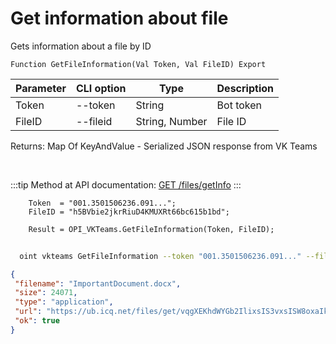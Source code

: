 ﻿---
sidebar_position: 3
---

# Get information about file
 Gets information about a file by ID



`Function GetFileInformation(Val Token, Val FileID) Export`

  | Parameter | CLI option | Type | Description |
  |-|-|-|-|
  | Token | --token | String | Bot token |
  | FileID | --fileid | String, Number | File ID |

  
  Returns:  Map Of KeyAndValue - Serialized JSON response from VK Teams

<br/>

:::tip
Method at API documentation: [GET /files/getInfo](https://teams.vk.com/botapi/#/files/get_files_getInfo)
:::
<br/>


```bsl title="Code example"
    Token  = "001.3501506236.091...";
    FileID = "h5BVbie2jkrRiuD4KMUXRt66bc615b1bd";

    Result = OPI_VKTeams.GetFileInformation(Token, FileID);
```



```sh title="CLI command example"
    
  oint vkteams GetFileInformation --token "001.3501506236.091..." --fileid "sXhpbA5K2ZCOdG5ROIfRan66ba356d1bd"

```

```json title="Result"
{
 "filename": "ImportantDocument.docx",
 "size": 24071,
 "type": "application",
 "url": "https://ub.icq.net/files/get/vqgXEKhdWYGb2IlixsIS3vxsISW8oxaIkQWff1DD5WQ1bmyCmGILM8v19hQ5FIiuvlrSfGbajGnvEjBGPTU84I2e6fP1r3bftIiyfQksabQYvGX3NEOIaEY14SfS7FzSFkGvLSSjC6gIpUkp71EtWd71gGxsIS/ImportantDocument.docx",
 "ok": true
}
```
